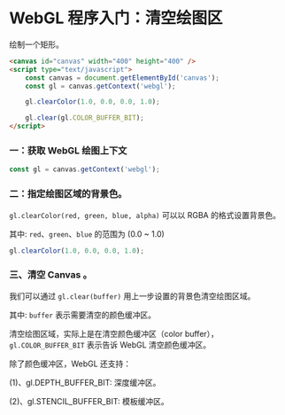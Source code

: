 # WebGL 程序入门：清空绘图区

绘制一个矩形。
```html
<canvas id="canvas" width="400" height="400" />
<script type="text/javascript">
    const canvas = document.getElementById('canvas');
    const gl = canvas.getContext('webgl');

    gl.clearColor(1.0, 0.0, 0.0, 1.0);

    gl.clear(gl.COLOR_BUFFER_BIT);
</script>
```

### 一：获取 WebGL 绘图上下文


```javascript
const gl = canvas.getContext('webgl');
```

### 二：指定绘图区域的背景色。

`gl.clearColor(red, green, blue, alpha)` 可以以 RGBA 的格式设置背景色。

其中: `red`、`green`、`blue` 的范围为 (0.0 ~ 1.0)

```javascript
gl.clearColor(1.0, 0.0, 0.0, 1.0);
```

### 三、清空 Canvas 。
我们可以通过 `gl.clear(buffer)` 用上一步设置的背景色清空绘图区域。

其中: `buffer` 表示需要清空的颜色缓冲区。

清空绘图区域，实际上是在清空颜色缓冲区（color buffer），`gl.COLOR_BUFFER_BIT` 表示告诉 WebGL 清空颜色缓冲区。

除了颜色缓冲区，WebGL 还支持：

(1)、gl.DEPTH_BUFFER_BIT: 深度缓冲区。

(2)、gl.STENCIL_BUFFER_BIT: 模板缓冲区。
